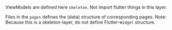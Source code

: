 ViewModels are defined here `skeleton`.
Not import flutter things in this layer.

Files in the `pages` defines the (data) structure of corresponding pages.
Note: Because this is a skeleton-layer, do not define Flutter-`Widget` structure.
